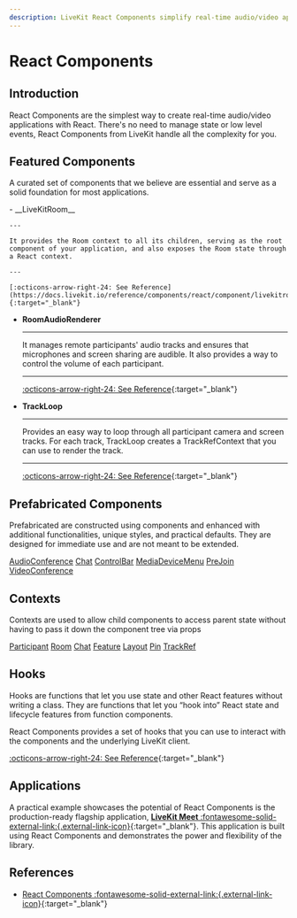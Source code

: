 ```yaml
---
description: LiveKit React Components simplify real-time audio/video app development with ready-to-use components, hooks and contexts for seamless integration.
---
```


# React Components

## Introduction

React Components are the simplest way to create real-time audio/video applications with React. There's no need to manage state or low level events, React Components from LiveKit handle all the complexity for you.

## Featured Components

A curated set of components that we believe are essential and serve as a solid foundation for most applications.

<div class="grid cards three-cols" markdown>
-   __LiveKitRoom__

    ---

	It provides the Room context to all its children, serving as the root component of your application, and also exposes the Room state through a React context.

	---

	[:octicons-arrow-right-24: See Reference](https://docs.livekit.io/reference/components/react/component/livekitroom/){:target="_blank"}

-   __RoomAudioRenderer__

    ---

	It manages remote participants' audio tracks and ensures that microphones and screen sharing are audible. It also provides a way to control the volume of each participant.

	---

    [:octicons-arrow-right-24: See Reference](https://docs.livekit.io/reference/components/react/component/roomaudiorenderer/){:target="_blank"}


-   __TrackLoop__

    ---

	Provides an easy way to loop through all participant camera and screen tracks. For each track, TrackLoop creates a TrackRefContext that you can use to render the track.

	---

    [:octicons-arrow-right-24: See Reference](https://docs.livekit.io/reference/components/react/component/trackloop/){:target="_blank"}

</div>

## Prefabricated Components

Prefabricated are constructed using components and enhanced with additional functionalities, unique styles, and practical defaults. They are designed for immediate use and are not meant to be extended.

<div class="grid three-cols">

<a href="https://docs.livekit.io/reference/components/react/component/audioconference/" target="_blank" class="card no-shadow">AudioConference</a>
<a href="https://docs.livekit.io/reference/components/react/component/chat/" target="_blank" class="card no-shadow">Chat</a>
<a href="https://docs.livekit.io/reference/components/react/component/controlbar/" target="_blank" class="card no-shadow">ControlBar</a>
<a href="https://docs.livekit.io/reference/components/react/component/mediadevicemenu/" target="_blank" class="card no-shadow">MediaDeviceMenu</a>
<a href="https://docs.livekit.io/reference/components/react/component/prejoin/" target="_blank" class="card no-shadow">PreJoin</a>
<a href="https://docs.livekit.io/reference/components/react/component/videoconference/" target="_blank" class="card no-shadow">VideoConference</a>

</div>

## Contexts

Contexts are used to allow child components to access parent state without having to pass it down the component tree via props

<div class="grid three-cols">

<a href="https://docs.livekit.io/reference/components/react/component/participantcontext/" target="_blank" class="card no-shadow">Participant</a>
<a href="https://docs.livekit.io/reference/components/react/component/roomcontext/" target="_blank" class="card no-shadow">Room</a>
<a href="https://github.com/livekit/components-js/blob/main/packages/react/src/context/chat-context.ts" target="_blank" class="card no-shadow">Chat</a>
<a href="https://github.com/livekit/components-js/blob/main/packages/react/src/context/feature-context.ts" target="_blank" class="card no-shadow">Feature</a>
<a href="https://docs.livekit.io/reference/components/react/component/layoutcontext/" target="_blank" class="card no-shadow">Layout</a>
<a href="https://github.com/livekit/components-js/blob/main/packages/react/src/context/pin-context.ts" target="_blank" class="card no-shadow">Pin</a>
<a href="https://docs.livekit.io/reference/components/react/component/trackrefcontext/" target="_blank" class="card no-shadow">TrackRef</a>

</div>

## Hooks

Hooks are functions that let you use state and other React features without writing a class. They are functions that let you “hook into” React state and lifecycle features from function components.

React Components provides a set of hooks that you can use to interact with the components and the underlying LiveKit client.

[:octicons-arrow-right-24: See Reference](https://github.com/livekit/components-js/tree/main/packages/react/src/hooks){:target="_blank"}

## Applications

A practical example showcases the potential of React Components is the production-ready flagship application, [**LiveKit Meet** :fontawesome-solid-external-link:{.external-link-icon}](https://meet.livekit.io/){:target="_blank"}. This application is built using React Components and demonstrates the power and flexibility of the library.

## References

- [React Components :fontawesome-solid-external-link:{.external-link-icon}](https://docs.livekit.io/reference/components/react/){:target="_blank"}

